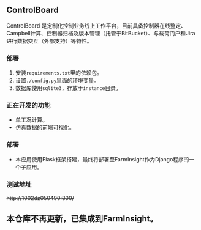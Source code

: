 <!--
 * @Descripttion:
 * @version:
 * @Author: wangshiwen@36719
 * @Date: 2020-01-13 14:38:31
 * @LastEditors: wangshiwen@36719
 * @LastEditTime: 2020-01-13 14:46:54
 -->
## ControlBoard
ControlBoard 是定制化控制业务线上工作平台，目前具备控制器在线整定、Campbell计算、控制器归档及版本管理（托管于BitBucket）、与载荷门户和Jira进行数据交互（外部支持）等特性。

### 部署
1. 安装`requirements.txt`里的依赖包。
2. 设置`./config.py`里面的环境变量。
3. 数据库使用`sqlite3`，存放于`instance`目录。

### 正在开发的功能
- 单工况计算。
- 仿真数据的前端可视化。

### 部署
- 本应用使用Flask框架搭建，最终将部署至FarmInsight作为Django程序的一个子应用。

### 测试地址
~~http://1002dz050490:800/~~

## 本仓库不再更新，已集成到FarmInsight。


